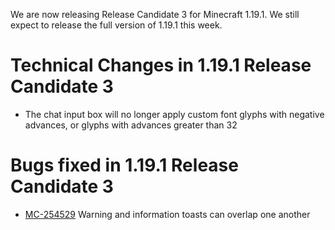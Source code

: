 We are now releasing Release Candidate 3 for Minecraft 1.19.1. We still expect to release the full version of 1.19.1 this week.

# Technical Changes in 1.19.1 Release Candidate 3

-   The chat input box will no longer apply custom font glyphs with negative advances, or glyphs with advances greater than 32

# Bugs fixed in 1.19.1 Release Candidate 3

-   [MC-254529](https://bugs.mojang.com/browse/MC-254529) Warning and information toasts can overlap one another